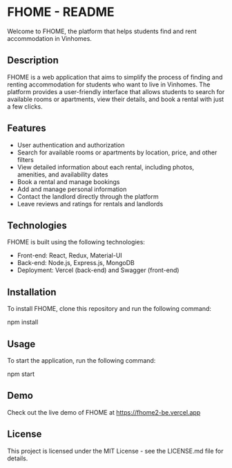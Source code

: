 # FHOME - README

Welcome to FHOME, the platform that helps students find and rent accommodation in Vinhomes.

## Description

FHOME is a web application that aims to simplify the process of finding and renting accommodation for students who want to live in Vinhomes. The platform provides a user-friendly interface that allows students to search for available rooms or apartments, view their details, and book a rental with just a few clicks.

## Features

- User authentication and authorization
- Search for available rooms or apartments by location, price, and other filters
- View detailed information about each rental, including photos, amenities, and availability dates
- Book a rental and manage bookings
- Add and manage personal information
- Contact the landlord directly through the platform
- Leave reviews and ratings for rentals and landlords

## Technologies

FHOME is built using the following technologies:

- Front-end: React, Redux, Material-UI
- Back-end: Node.js, Express.js, MongoDB
- Deployment: Vercel (back-end) and Swagger (front-end)

## Installation

To install FHOME, clone this repository and run the following command:

npm install


## Usage

To start the application, run the following command:

npm start


## Demo

Check out the live demo of FHOME at https://fhome2-be.vercel.app

## License

This project is licensed under the MIT License - see the LICENSE.md file for details.
